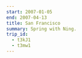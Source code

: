 ```yaml
---
start: 2007-01-05
end: 2007-04-13
title: San Francisco
summary: Spring with Ning.
trip_id:
  - t3kJ1
  - t3mw1
---
```


